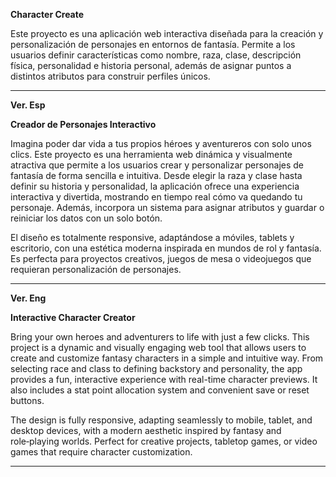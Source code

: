 **Character Create**

Este proyecto es una aplicación web interactiva diseñada para la creación y personalización de personajes en entornos de fantasía. Permite a los usuarios definir características 
como nombre, raza, clase, descripción física, personalidad e historia personal, además de asignar puntos a distintos atributos para construir perfiles únicos.

---

**Ver. Esp** 

**Creador de Personajes Interactivo**

Imagina poder dar vida a tus propios héroes y aventureros con solo unos clics. Este proyecto es una herramienta web dinámica y visualmente atractiva que permite a los usuarios crear 
y personalizar personajes de fantasía de forma sencilla e intuitiva. Desde elegir la raza y clase hasta definir su historia y personalidad, la aplicación ofrece una experiencia interactiva y divertida, mostrando en tiempo real cómo va quedando tu
personaje. Además, incorpora un sistema para asignar atributos y guardar o reiniciar los datos con un solo botón.

El diseño es totalmente responsive, adaptándose a móviles, tablets y escritorio, con una estética moderna inspirada en mundos de rol y fantasía. Es perfecta para proyectos creativos, 
juegos de mesa o videojuegos que requieran personalización de personajes.

---

**Ver. Eng**

**Interactive Character Creator**

Bring your own heroes and adventurers to life with just a few clicks. This project is a dynamic and visually engaging web tool that allows users to create and customize fantasy 
characters in a simple and intuitive way. From selecting race and class to defining backstory and personality, the app provides a fun, interactive experience with real-time character 
previews. It also includes a stat point allocation system and convenient save or reset buttons.

The design is fully responsive, adapting seamlessly to mobile, tablet, and desktop devices, with a modern aesthetic inspired by fantasy and role‑playing worlds. Perfect for 
creative projects, tabletop games, or video games that require character customization.

---
